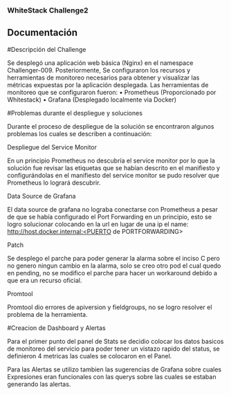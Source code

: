 ### WhiteStack Challenge2
## Documentación

#Descripción del Challenge

Se desplegó una aplicación web básica (Nginx) en el namespace Challenger-009. Posteriormente, Se configuraron los recursos y herramientas de monitoreo necesarios para obtener y visualizar las métricas expuestas por la aplicación desplegada. 
Las herramientas de monitoreo que se configuraron fueron: 
    • Prometheus (Proporcionado por Whitestack)
    • Grafana (Desplegado localmente via Docker)

#Problemas durante el despliegue y soluciones

Durante el proceso de despliegue de la solución se encontraron algunos problemas los cuales se describen a continuación:

Despliegue del Service Monitor

En un principio Prometheus no descubría el service monitor por lo que la solución fue revisar las etiquetas que se habían descrito en el manifiesto y configurándolas en el manifiesto del service monitor se pudo resolver que Prometheus lo logrará descubrir.

Data Source de Grafana

El data source de grafana no lograba conectarse con Prometheus a pesar de que se había configurado el Port Forwarding en un principio, esto se logro solucionar colocando en la url en lugar de una ip el name: http://host.docker.internal:<PUERTO de PORTFORWARDING>

Patch

Se desplego el parche para poder generar la alarma sobre el inciso C pero no genero ningun cambio en la alarma, solo se creo otro pod el cual quedo en pending, no se modifico el parche para hacer un workaround debido a que era un recurso oficial.

Promtool

Promtool dio errores de apiversion y fieldgroups, no se logro resolver el problema de la herramienta.

#Creacion de Dashboard y Alertas

Para el primer punto del panel de Stats se decidio colocar los datos basicos de monitoreo del servicio para poder tener un vistazo rapido del status, se definieron 4 metricas las cuales se colocaron en el Panel.

Para las Alertas se utilizo tambien las sugerencias de Grafana sobre cuales Expresiones eran funcionales con las querys sobre las cuales se estaban generando las alertas.

